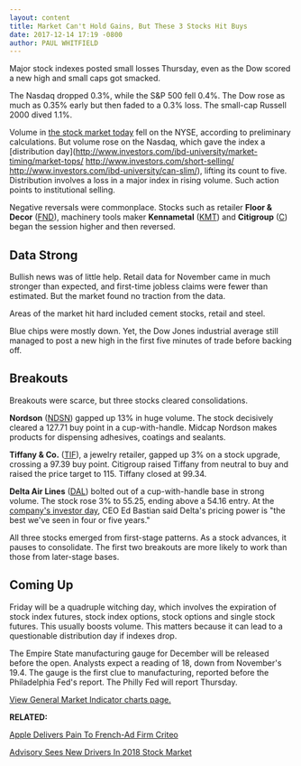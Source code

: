 ```yaml
---
layout: content
title: Market Can't Hold Gains, But These 3 Stocks Hit Buys
date: 2017-12-14 17:19 -0800
author: PAUL WHITFIELD
---
```






Major stock indexes posted small losses Thursday, even as the Dow scored a new high and small caps got smacked.




 The Nasdaq dropped 0.3%, while the S&P 500 fell 0.4%. The Dow rose as much as 0.35% early but then faded to a 0.3% loss. The small-cap Russell 2000 dived 1.1%.


Volume in [the stock market today](https://www.investors.com/category/market-trend/stock-market-today/) fell on the NYSE, according to preliminary calculations. But volume rose on the Nasdaq, which gave the index a [distribution day](http://www.investors.com/ibd-university/market-timing/market-tops/ http://www.investors.com/short-selling/ http://www.investors.com/ibd-university/can-slim/), lifting its count to five. Distribution involves a loss in a major index in rising volume. Such action points to institutional selling.


Negative reversals were commonplace. Stocks such as retailer **Floor & Decor** ([FND](https://research.investors.com/quote.aspx?symbol=FND)), machinery tools maker **Kennametal** ([KMT](https://research.investors.com/quote.aspx?symbol=KMT)) and **Citigroup** ([C](https://research.investors.com/quote.aspx?symbol=C)) began the session higher and then reversed.


Data Strong
-----------


Bullish news was of little help. Retail data for November came in much stronger than expected, and first-time jobless claims were fewer than estimated. But the market found no traction from the data.


Areas of the market hit hard included cement stocks, retail and steel.


Blue chips were mostly down. Yet, the Dow Jones industrial average still managed to post a new high in the first five minutes of trade before backing off.


Breakouts
---------


Breakouts were scarce, but three stocks cleared consolidations.


**Nordson** ([NDSN](https://research.investors.com/quote.aspx?symbol=NDSN)) gapped up 13% in huge volume. The stock decisively cleared a 127.71 buy point in a cup-with-handle. Midcap Nordson makes products for dispensing adhesives, coatings and sealants.


**Tiffany & Co.** ([TIF](https://research.investors.com/quote.aspx?symbol=TIF)), a jewelry retailer, gapped up 3% on a stock upgrade, crossing a 97.39 buy point. Citigroup raised Tiffany from neutral to buy and raised the price target to 115. Tiffany closed at 99.34.


**Delta Air Lines** ([DAL](https://research.investors.com/quote.aspx?symbol=DAL)) bolted out of a cup-with-handle base in strong volume. The stock rose 3% to 55.25, ending above a 54.16 entry. At the [company's investor day](https://www.investors.com/news/delta-jumps-into-buy-zone-on-bullish-revenue-outlook-at-investor-day/), CEO Ed Bastian said Delta's pricing power is "the best we've seen in four or five years."


All three stocks emerged from first-stage patterns. As a stock advances, it pauses to consolidate. The first two breakouts are more likely to work than those from later-stage bases.


Coming Up
---------


Friday will be a quadruple witching day, which involves the expiration of stock index futures, stock index options, stock options and single stock futures. This usually boosts volume. This matters because it can lead to a questionable distribution day if indexes drop.


The Empire State manufacturing gauge for December will be released before the open. Analysts expect a reading of 18, down from November's 19.4. The gauge is the first clue to manufacturing, reported before the Philadelphia Fed's report. The Philly Fed will report Thursday.


[View General Market Indicator charts page.](https://www.investors.com/wp-content/uploads/2017/12/IBD1412152603GMI.pdf)


**RELATED:**


[Apple Delivers Pain To French-Ad Firm Criteo](https://www.investors.com/news/technology/apples-consumer-privacy-push-smacks-targeted-ad-firm-criteo/)


[Advisory Sees New Drivers In 2018 Stock Market](https://www.investors.com/stock-lists/stock-spotlight/advisory-sees-new-drivers-in-2018-stock-market/)




